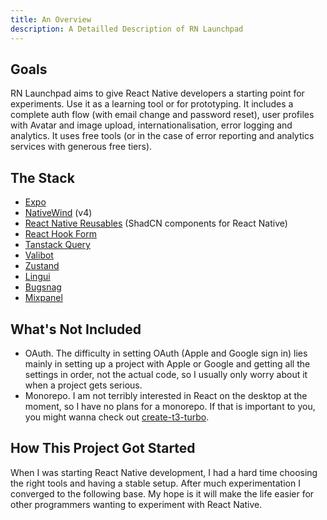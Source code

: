 ```yaml
---
title: An Overview
description: A Detailled Description of RN Launchpad
---
```


## Goals

RN Launchpad aims to give React Native developers a starting point for experiments. Use it as a learning tool or for prototyping. It includes a complete auth flow (with email change and password reset), user profiles with Avatar and image upload, internationalisation, error logging and analytics. It uses free tools (or in the case of error reporting and analytics services with generous free tiers).

## The Stack

- [Expo](https://expo.dev)
- [NativeWind](https://www.nativewind.dev) (v4)
- [React Native Reusables](https://github.com/mrzachnugent/react-native-reusables) (ShadCN components for React Native)
- [React Hook Form](https://react-hook-form.com)
- [Tanstack Query](https://tanstack.com/query/latest)
- [Valibot](https://valibot.dev)
- [Zustand](https://zustand-demo.pmnd.rs)
- [Lingui](http://lingui.dev)
- [Bugsnag](https://www.bugsnag.com)
- [Mixpanel](http://mixpanel.com)

## What's Not Included

- OAuth. The difficulty in setting OAuth (Apple and Google sign in) lies mainly in setting up a project with Apple or Google and getting all the settings in order, not the actual code, so I usually only worry about it when a project gets serious.
- Monorepo. I am not terribly interested in React on the desktop at the moment, so I have no plans for a monorepo. If that is important to you, you might wanna check out [create-t3-turbo](https://github.com/t3-oss/create-t3-turbo).

## How This Project Got Started

When I was starting React Native development, I had a hard time choosing the right tools and having a stable setup. After much experimentation I converged to the following base. My hope is it will make the life easier for other programmers wanting to experiment with React Native.
